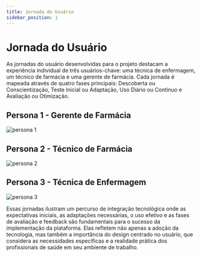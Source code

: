```yaml
---
title: Jornada do Usuário
sidebar_position: 1
---
```


# Jornada do Usuário

As jornadas do usuário desenvolvidas para o projeto destacam a experiência individual de três usuários-chave: uma técnica de enfermagem, um técnico de farmácia e uma gerente de farmácia. Cada jornada é mapeada através de quatro fases principais: Descoberta ou Conscientização, Teste Inicial ou Adaptação, Uso Diário ou Contínuo e Avaliação ou Otimização. 

## Persona 1 - Gerente de Farmácia
![persona 1](/static/img/Jornada%20do%20Usuário%2023.jpg)

## Persona 2 - Técnico de Farmácia

![persona 2](/static/img/Jornada%20do%20Usuário%2022.jpg)

## Persona 3 - Técnica de Enfermagem

![persona 3](/static/img/Jornada%20do%20Usuário%2021.jpg)

Essas jornadas ilustram um percurso de integração tecnológica onde as expectativas iniciais, as adaptações necessárias, o uso efetivo e as fases de avaliação e feedback são fundamentais para o sucesso da implementação da plataforma. Elas refletem não apenas a adoção da tecnologia, mas também a importância do design centrado no usuário, que considera as necessidades específicas e a realidade prática dos profissionais de saúde em seu ambiente de trabalho.

